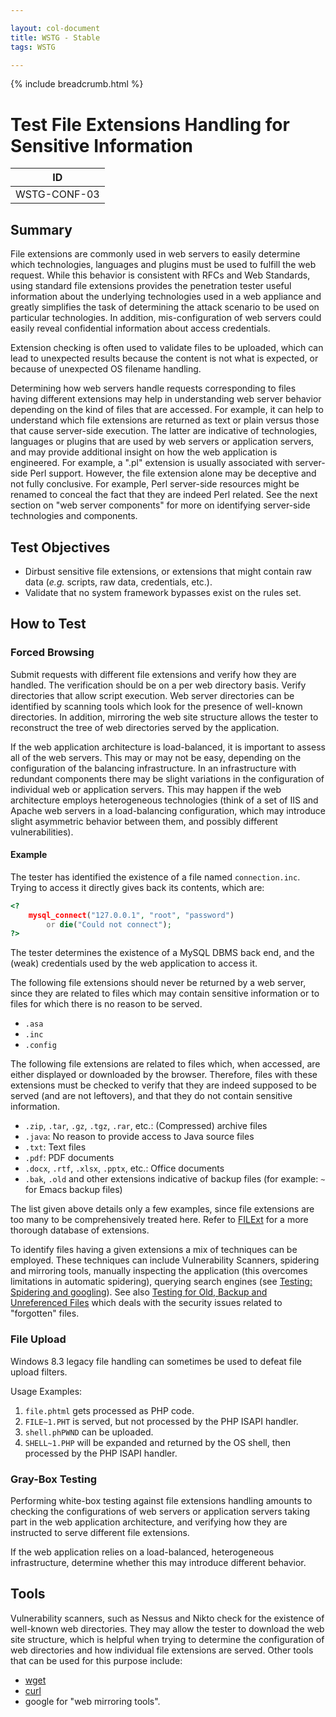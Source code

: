 ```yaml
---

layout: col-document
title: WSTG - Stable
tags: WSTG

---
```


{% include breadcrumb.html %}
# Test File Extensions Handling for Sensitive Information

|ID          |
|------------|
|WSTG-CONF-03|

## Summary

File extensions are commonly used in web servers to easily determine which technologies, languages and plugins must be used to fulfill the web request. While this behavior is consistent with RFCs and Web Standards, using standard file extensions provides the penetration tester useful information about the underlying technologies used in a web appliance and greatly simplifies the task of determining the attack scenario to be used on particular technologies. In addition, mis-configuration of web servers could easily reveal confidential information about access credentials.

Extension checking is often used to validate files to be uploaded, which can lead to unexpected results because the content is not what is expected, or because of unexpected OS filename handling.

Determining how web servers handle requests corresponding to files having different extensions may help in understanding web server behavior depending on the kind of files that are accessed. For example, it can help to understand which file extensions are returned as text or plain versus those that cause server-side execution. The latter are indicative of technologies, languages or plugins that are used by web servers or application servers, and may provide additional insight on how the web application is engineered. For example, a ".pl" extension is usually associated with server-side Perl support. However, the file extension alone may be deceptive and not fully conclusive. For example, Perl server-side resources might be renamed to conceal the fact that they are indeed Perl related. See the next section on "web server components" for more on identifying server-side technologies and components.

## Test Objectives

- Dirbust sensitive file extensions, or extensions that might contain raw data (*e.g.* scripts, raw data, credentials, etc.).
- Validate that no system framework bypasses exist on the rules set.

## How to Test

### Forced Browsing

Submit requests with different file extensions and verify how they are handled. The verification should be on a per web directory basis. Verify directories that allow script execution. Web server directories can be identified by scanning tools which look for the presence of well-known directories. In addition, mirroring the web site structure allows the tester to reconstruct the tree of web directories served by the application.

If the web application architecture is load-balanced, it is important to assess all of the web servers. This may or may not be easy, depending on the configuration of the balancing infrastructure. In an infrastructure with redundant components there may be slight variations in the configuration of individual web or application servers. This may happen if the web architecture employs heterogeneous technologies (think of a set of IIS and Apache web servers in a load-balancing configuration, which may introduce slight asymmetric behavior between them, and possibly different vulnerabilities).

#### Example

The tester has identified the existence of a file named `connection.inc`. Trying to access it directly gives back its contents, which are:

```php
<?
    mysql_connect("127.0.0.1", "root", "password")
        or die("Could not connect");
?>
```

The tester determines the existence of a MySQL DBMS back end, and the (weak) credentials used by the web application to access it.

The following file extensions should never be returned by a web server, since they are related to files which may contain sensitive information or to files for which there is no reason to be served.

- `.asa`
- `.inc`
- `.config`

The following file extensions are related to files which, when accessed, are either displayed or downloaded by the browser. Therefore, files with these extensions must be checked to verify that they are indeed supposed to be served (and are not leftovers), and that they do not contain sensitive information.

- `.zip`, `.tar`, `.gz`, `.tgz`, `.rar`, etc.: (Compressed) archive files
- `.java`: No reason to provide access to Java source files
- `.txt`: Text files
- `.pdf`: PDF documents
- `.docx`, `.rtf`, `.xlsx`, `.pptx`, etc.: Office documents
- `.bak`, `.old` and other extensions indicative of backup files (for example: `~` for Emacs backup files)

The list given above details only a few examples, since file extensions are too many to be comprehensively treated here. Refer to [FILExt](https://filext.com/) for a more thorough database of extensions.

To identify files having a given extensions a mix of techniques can be employed. These techniques can include Vulnerability Scanners, spidering and mirroring tools, manually inspecting the application (this overcomes limitations in automatic spidering), querying search engines (see [Testing: Spidering and googling](../01-Information_Gathering/01-Conduct_Search_Engine_Discovery_Reconnaissance_for_Information_Leakage.md)). See also [Testing for Old, Backup and Unreferenced Files](04-Review_Old_Backup_and_Unreferenced_Files_for_Sensitive_Information.md) which deals with the security issues related to "forgotten" files.

### File Upload

Windows 8.3 legacy file handling can sometimes be used to defeat file upload filters.

Usage Examples:

1. `file.phtml` gets processed as PHP code.
2. `FILE~1.PHT` is served, but not processed by the PHP ISAPI handler.
3. `shell.phPWND` can be uploaded.
4. `SHELL~1.PHP` will be expanded and returned by the OS shell, then processed by the PHP ISAPI handler.

### Gray-Box Testing

Performing white-box testing against file extensions handling amounts to checking the configurations of web servers or application servers taking part in the web application architecture, and verifying how they are instructed to serve different file extensions.

If the web application relies on a load-balanced, heterogeneous infrastructure, determine whether this may introduce different behavior.

## Tools

Vulnerability scanners, such as Nessus and Nikto check for the existence of well-known web directories. They may allow the tester to download the web site structure, which is helpful when trying to determine the configuration of web directories and how individual file extensions are served. Other tools that can be used for this purpose include:

- [wget](https://www.gnu.org/software/wget)
- [curl](https://curl.haxx.se)
- google for "web mirroring tools".
